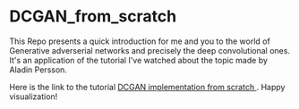 # DCGAN_from_scratch
This Repo presents a quick introduction for me and you to the world of Generative adverserial networks and precisely the deep convolutional ones. It's an application of the tutorial I've watched about the topic made by Aladin Persson.

Here is the link to the tutorial <a href='https://www.youtube.com/watch?v=IZtv9s_Wx9I'> DCGAN implementation from scratch </a>. Happy visualization!
